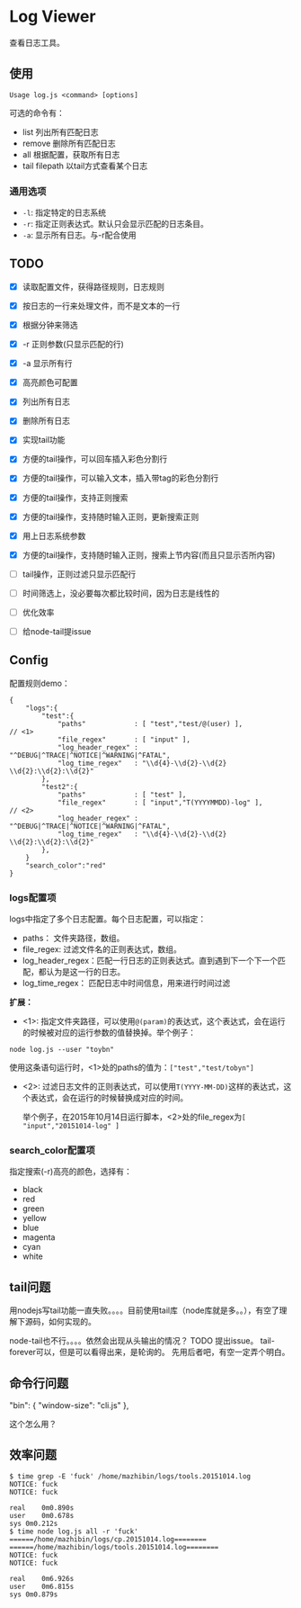 # Log Viewer

查看日志工具。

## 使用

```
Usage log.js <command> [options]
```

可选的命令有：
- list             列出所有匹配日志
- remove           删除所有匹配日志
- all              根据配置，获取所有日志
- tail filepath    以tail方式查看某个日志

### 通用选项

- `-l`: 指定特定的日志系统
- `-r`: 指定正则表达式。默认只会显示匹配的日志条目。
- `-a`: 显示所有日志。与-r配合使用

## TODO
- [x] 读取配置文件，获得路径规则，日志规则
- [x] 按日志的一行来处理文件，而不是文本的一行
- [x] 根据分钟来筛选
- [x] -r 正则参数(只显示匹配的行)
- [x] -a 显示所有行
- [x] 高亮颜色可配置
- [x] 列出所有日志
- [x] 删除所有日志
- [x] 实现tail功能
- [x] 方便的tail操作，可以回车插入彩色分割行
- [x] 方便的tail操作，可以输入文本，插入带tag的彩色分割行
- [x] 方便的tail操作，支持正则搜索
- [x] 方便的tail操作，支持随时输入正则，更新搜索正则
- [x] 用上日志系统参数
- [x] 方便的tail操作，支持随时输入正则，搜索上节内容(而且只显示否所内容)

- [ ] tail操作，正则过滤只显示匹配行
- [ ] 时间筛选上，没必要每次都比较时间，因为日志是线性的
- [ ] 优化效率
- [ ] 给node-tail提issue

## Config

配置规则demo：

```
{
	"logs":{
		"test":{
			"paths"            : [ "test","test/@(user) ],                     // <1>
			"file_regex"       : [ "input" ],                   
			"log_header_regex" : "^DEBUG|^TRACE|^NOTICE|^WARNING|^FATAL",
			"log_time_regex"   : "\\d{4}-\\d{2}-\\d{2} \\d{2}:\\d{2}:\\d{2}"
		},
		"test2":{
			"paths"            : [ "test" ],                          
			"file_regex"       : [ "input","T(YYYYMMDD)-log" ],                  // <2>
			"log_header_regex" : "^DEBUG|^TRACE|^NOTICE|^WARNING|^FATAL",
			"log_time_regex"   : "\\d{4}-\\d{2}-\\d{2} \\d{2}:\\d{2}:\\d{2}"
		},
	}
	"search_color":"red"
}
```

### logs配置项

logs中指定了多个日志配置。每个日志配置，可以指定：
- paths： 文件夹路径，数组。
- file_regex: 过滤文件名的正则表达式，数组。
- log_header_regex：匹配一行日志的正则表达式。直到遇到下一个下一个匹配，都认为是这一行的日志。
- log_time_regex： 匹配日志中时间信息，用来进行时间过滤

**扩展：**

- <1>: 指定文件夹路径，可以使用`@(param)`的表达式，这个表达式，会在运行的时候被对应的运行参数的值替换掉。举个例子：

```
node log.js --user "toybn"
```

使用这条语句运行时，<1>处的paths的值为：`["test","test/tobyn"]`

- <2>: 过滤日志文件的正则表达式，可以使用`T(YYYY-MM-DD)`这样的表达式，这个表达式，会在运行的时候替换成对应的时间。
  
  举个例子，在2015年10月14日运行脚本，<2>处的file_regex为`[ "input","20151014-log" ]`

### search_color配置项

指定搜索(-r)高亮的颜色，选择有：

- black
- red
- green
- yellow
- blue
- magenta
- cyan
- white

## tail问题

用nodejs写tail功能一直失败。。。。目前使用tail库（node库就是多。。），有空了理解下源码，如何实现的。

node-tail也不行。。。。依然会出现从头输出的情况？ TODO 提出issue。
tail-forever可以，但是可以看得出来，是轮询的。
先用后者吧，有空一定弄个明白。

## 命令行问题

"bin": {
    "window-size": "cli.js"
  },

这个怎么用？

## 效率问题

```
$ time grep -E 'fuck' /home/mazhibin/logs/tools.20151014.log
NOTICE: fuck
NOTICE: fuck

real	0m0.890s
user	0m0.678s
sys	0m0.212s
$ time node log.js all -r 'fuck'
======/home/mazhibin/logs/cp.20151014.log========
======/home/mazhibin/logs/tools.20151014.log========
NOTICE: fuck
NOTICE: fuck

real	0m6.926s
user	0m6.815s
sys	0m0.879s
```
